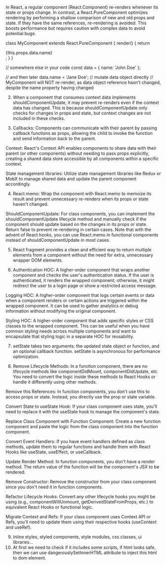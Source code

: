 In React, a regular component (React.Component) re-renders whenever its state or props change. In contrast, a React.PureComponent optimizes rendering by performing a shallow comparison of new and old props and state. If they have the same references, re-rendering is avoided. This boosts performance but requires caution with complex data to avoid potential bugs.

class MyComponent extends React.PureComponent {
  render() {
    return <div>{this.props.data.name}</div>;
  }
}

// somewhere else in your code
const data = { name: 'John Doe' };
<MyComponent data={data} />

// and then later
data.name = 'Jane Doe'; // mutate data object directly
<MyComponent data={data} /> // MyComponent will NOT re-render, as data object reference hasn't changed, despite the name property having changed

2. When a component that consumes context data implements shouldComponentUpdate, it may prevent re-renders even if the context data has changed. This is because shouldComponentUpdate only checks for changes in props and state, but context changes are not included in these checks.

3. Callbacks: Components can communicate with their parent by passing callback functions as props, allowing the child to invoke the function and send information back to the parent.

Context: React's Context API enables components to share data with their parent (or other components) without needing to pass props explicitly, creating a shared data store accessible by all components within a specific context.

State management libraries: Utilize state management libraries like Redux or MobX to manage shared data and update the parent component accordingly.

4. React.memo: Wrap the component with React.memo to memoize its result and prevent unnecessary re-renders when its props or state haven't changed.

ShouldComponentUpdate: For class components, you can implement the shouldComponentUpdate lifecycle method and manually check if the component should update based on the changes in its props or state. Return false to prevent re-rendering in certain cases. Note that with the advent of React hooks, you can use React.memo in functional components instead of shouldComponentUpdate in most cases.

5. React fragment provides a clean and efficient way to return multiple elements from a component without the need for extra, unnecessary wrapper DOM elements.

6. Authentication HOC: A higher-order component that wraps another component and checks the user's authentication status. If the user is authenticated, it renders the wrapped component; otherwise, it might redirect the user to a login page or show a restricted access message.

Logging HOC: A higher-order component that logs certain events or data when a component renders or certain actions are triggered within the wrapped component. It can be used to gather analytics or debug information without modifying the original component.

Styling HOC: A higher-order component that adds specific styles or CSS classes to the wrapped component. This can be useful when you have common styling needs across multiple components and want to encapsulate that styling logic in a separate HOC for reusability.

7. setState takes two arguments: the updated state object or function, and an optional callback function. setState is asynchronous for performance optimization.

8. Remove Lifecycle Methods: In a function component, there are no lifecycle methods like componentDidMount, componentDidUpdate, etc. You need to convert the logic inside these methods to React Hooks or handle it differently using other methods.

Remove this References: In function components, you don't use this to access props or state. Instead, you directly use the prop or state variable.

Convert State to useState Hook: If your class component uses state, you'll need to replace it with the useState hook to manage the component's state.

Replace Class Component with Function Component: Create a new function component and paste the logic from the class component into the function component.

Convert Event Handlers: If you have event handlers defined as class methods, update them to regular functions and handle them with React Hooks like useState, useEffect, or useCallback.

Update Render Method: In function components, you don't have a render method. The return value of the function will be the component's JSX to be rendered.

Remove Constructor: Remove the constructor from your class component since you don't need it in function components.

Refactor Lifecycle Hooks: Convert any other lifecycle hooks you might be using (e.g., componentWillUnmount, getDerivedStateFromProps, etc.) to equivalent React Hooks or functional logic.

Migrate Context and Refs: If your class component uses Context API or Refs, you'll need to update them using their respective hooks (useContext and useRef).

9. Inline styles, styled components, style modules, css classes, ui libraries...
10. At first we need to check if it includes some scripts, if html looks safe, then we can use dangerouslySetInnerHTML attribute to inject this html to dom element. 